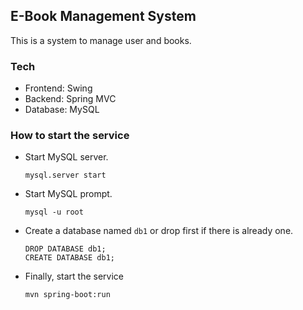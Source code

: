 ## E-Book Management System
This is a system to manage user and books.

### Tech
* Frontend: Swing
* Backend: Spring MVC
* Database: MySQL

### How to start the service
* Start MySQL server.
  ```
  mysql.server start
  ```
* Start MySQL prompt.
  ```
  mysql -u root
  ```
* Create a database named `db1` or drop first if there is already one.
  ```
  DROP DATABASE db1;
  CREATE DATABASE db1;
  ```
* Finally, start the service
  ```
  mvn spring-boot:run
  ```